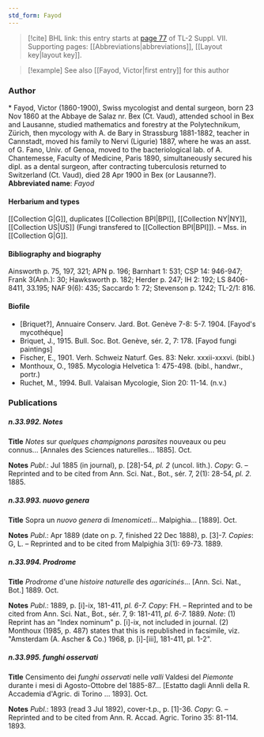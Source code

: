 ```yaml
---
std_form: Fayod
---
```


> [!cite] BHL link: this entry starts at [page 77](https://www.biodiversitylibrary.org/page/33259581) of TL-2 Suppl. VII.
> Supporting pages: [[Abbreviations|abbreviations]], [[Layout key|layout key]].

> [!example] See also [[Fayod, Victor|first entry]] for this author

### Author

\* Fayod, Victor (1860-1900), Swiss mycologist and dental surgeon, born 23 Nov 1860 at the Abbaye de Salaz nr. Bex (Ct. Vaud), attended school in Bex and Lausanne, studied mathematics and forestry at the Polytechnikum, Zürich, then mycology with A. de Bary in Strassburg 1881-1882, teacher in Cannstadt, moved his family to Nervi (Ligurie) 1887, where he was an asst. of G. Fano, Univ. of Genoa, moved to the bacteriological lab. of A. Chantemesse, Faculty of Medicine, Paris 1890, simultaneously secured his dipl. as a dental surgeon, after contracting tuberculosis returned to Switzerland (Ct. Vaud), died 28 Apr 1900 in Bex (or Lausanne?). 
**Abbreviated name**: *Fayod*

#### Herbarium and types

[[Collection G|G]], duplicates [[Collection BPI|BPI]], [[Collection NY|NY]], [[Collection US|US]] (Fungi transfered to [[Collection BPI|BPI]]). – Mss. in [[Collection G|G]].

#### Bibliography and biography

Ainsworth p. 75, 197, 321; APN p. 196; Barnhart 1: 531; CSP 14: 946-947; Frank 3(Anh.): 30; Hawksworth p. 182; Herder p. 247; IH 2: 192; LS 8406-8411, 33.195; NAF 9(6): 435; Saccardo 1: 72; Stevenson p. 1242; TL-2/1: 816.

#### Biofile

- \[Briquet?\], Annuaire Conserv. Jard. Bot. Genève 7-8: 5-7. 1904. \[Fayod's mycothéque\]
- Briquet, J., 1915. Bull. Soc. Bot. Genève, sér. 2, 7: 178. \[Fayod fungi paintings\]
- Fischer, E., 1901. Verh. Schweiz Naturf. Ges. 83: Nekr. xxxii-xxxvi. (bibl.)
- Monthoux, O., 1985. Mycologia Helvetica 1: 475-498. (bibl., handwr., portr.)
- Ruchet, M., 1994. Bull. Valaisan Mycologie, Sion 20: 11-14. (n.v.)

### Publications

##### n.33.992. Notes

**Title**
*Notes* sur *quelques champignons parasites* nouveaux ou peu connus... \[Annales des Sciences naturelles... 1885\]. Oct.

**Notes**
*Publ*.: Jul 1885 (in journal), p. \[28\]-54, *pl. 2* (uncol. lith.). *Copy*: G. – Reprinted and to be cited from Ann. Sci. Nat., Bot., sér. 7, 2(1): 28-54, *pl. 2.* 1885.

##### n.33.993. nuovo genera

**Title**
Sopra un *nuovo genera* di *Imenomiceti*... Malpighia... \[1889\]. Oct.

**Notes**
*Publ*.: Apr 1889 (date on p. 7, finished 22 Dec 1888), p. \[3\]-7. *Copies*: G, L. – Reprinted and to be cited from Malpighia 3(1): 69-73. 1889.

##### n.33.994. Prodrome

**Title**
*Prodrome* d'une *histoire naturelle* des *agaricinés*... \[Ann. Sci. Nat., Bot.\] 1889. Oct.

**Notes**
*Publ*.: 1889, p. \[i\]-ix, 181-411, *pl. 6-7. Copy*: FH. – Reprinted and to be cited from Ann. Sci. Nat., Bot., sér. 7, 9: 181-411, *pl. 6-7.* 1889.
*Note*: (1) Reprint has an "Index nominum" p. \[i\]-ix, not included in journal. (2) Monthoux (1985, p. 487) states that this is republished in facsimile, viz. "Amsterdam (A. Ascher & Co.) 1968, p. \[i\]-\[iii\], 181-411, pl. 1-2".

##### n.33.995. funghi osservati

**Title**
Censimento dei *funghi osservati* nelle *valli* Valdesi del *Piemonte* durante i mesi di Agosto-Ottobre del 1885-87... \[Estatto dagli Annli della R. Accademia d'Agric. di Torino ... 1893\]. Oct.

**Notes**
*Publ*.: 1893 (read 3 Jul 1892), cover-t.p., p. \[1\]-36. *Copy*: G. – Reprinted and to be cited from Ann. R. Accad. Agric. Torino 35: 81-114. 1893.

